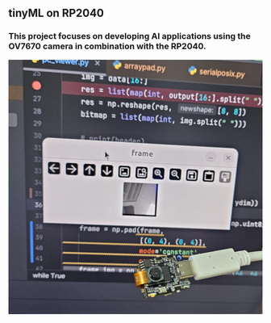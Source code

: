 ## tinyML on RP2040
### This project focuses on developing AI applications using the OV7670 camera in combination with the RP2040.
<img title="RP2040 Microcontroller Camera Development Board" alt="Alt text" src="img/CAMPICO.jpeg">
